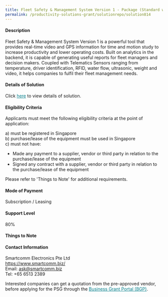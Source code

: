 ```yaml
---
title: Fleet Safety & Management System Version 1 - Package (Standard with ADAS & DSM System)
permalink: /productivity-solutions-grant/solutionrepo/solution814
---
```


#### Description

Fleet Safety & Management System Version 1 is a powerful tool that provides real-time video and GPS information for time and motion study to increase productivity and lower operating costs. Built on analytics in the backend, it is capable of generating useful reports for fleet managers and decision makers. Coupled with Telematics Sensors ranging from temperature, driver identification, RFID, water flow, ultrasonic, weight and video, it helps companies to fulfil their fleet management needs. 

#### Details of Solution

Click <a href='https://gb-assist-staging.netlify.app/images/psg/Smartcomm-ES_Annex_3_Part_2.pdf' style='color:#037e8a'>here</a> to view details of solution.

#### Eligibility Criteria

Applicants must meet the following eligibility criteria at the point of application:

a) must be registered in Singapore <br>
b) purchase/lease of the equipment must be used in Singapore <br>
c) must not have:
- Made any payment to a supplier, vendor or third party in relation to the purchase/lease of the equipment
- Signed any contract with a supplier, vendor or third party in relation to the purchase/lease of the equipment

Please refer to 'Things to Note' for additional requirements.

#### Mode of Payment
Subscription / Leasing

#### Support Level
80%

#### Things to Note


#### Contact Information
Smartcomm Electronics Pte Ltd<br>https://www.smartcomm.biz/<br>Email: ask@smartcomm.biz<br>Tel: +65 6513 2389

Interested companies can get a quotation from the pre-approved vendor, before applying for the PSG through the <a target='_blank' style='color:#037e8a' href='https://www.businessgrants.gov.sg/'>Business Grant Portal (BGP)</a>.
